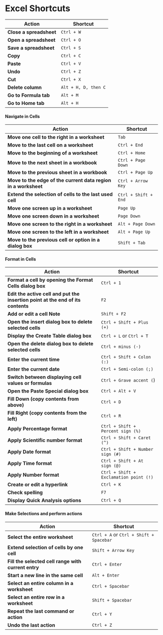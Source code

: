 
# Excel Shortcuts

| **Action**                                                    | **Shortcut**                          |
|---------------------------------------------------------------|---------------------------------------|
| **Close a spreadsheet**                                       | `Ctrl + W`                            |
| **Open a spreadsheet**                                        | `Ctrl + O`                            |
| **Save a spreadsheet**                                        | `Ctrl + S`                            |
| **Copy**                                                      | `Ctrl + C`                            |
| **Paste**                                                     | `Ctrl + V`                            |
| **Undo**                                                      | `Ctrl + Z`                            |
| **Cut**                                                       | `Ctrl + X`                            |
| **Delete column**                                             | `Alt + H, D, then C`                  |
| **Go to Formula tab**                                         | `Alt + M`                             |
| **Go to Home tab**                                            | `Alt + H`                             |

#### Navigate in Cells

| **Action**                                                    | **Shortcut**                          |
|---------------------------------------------------------------|---------------------------------------|
| **Move one cell to the right in a worksheet**                 | `Tab`                                 |
| **Move to the last cell on a worksheet**                      | `Ctrl + End`                          |
| **Move to the beginning of a worksheet**                      | `Ctrl + Home`                         |
| **Move to the next sheet in a workbook**                      | `Ctrl + Page Down`                    |
| **Move to the previous sheet in a workbook**                  | `Ctrl + Page Up`                      |
| **Move to the edge of the current data region in a worksheet**| `Ctrl + Arrow Key`                    |
| **Extend the selection of cells to the last used cell**       | `Ctrl + Shift + End`                  |
| **Move one screen up in a worksheet**                         | `Page Up`                             |
| **Move one screen down in a worksheet**                       | `Page Down`                           |
| **Move one screen to the right in a worksheet**               | `Alt + Page Down`                     |
| **Move one screen to the left in a worksheet**                | `Alt + Page Up`                       |
| **Move to the previous cell or option in a dialog box**       | `Shift + Tab`                         |

#### Format in Cells

| **Action**                                                    | **Shortcut**                          |
|---------------------------------------------------------------|---------------------------------------|
| **Format a cell by opening the Format Cells dialog box**      | `Ctrl + 1`                            |
| **Edit the active cell and put the insertion point at the end of its contents**      | `F2`           |
| **Add or edit a cell Note**                                   | `Shift + F2`                          |
| **Open the insert dialog box to delete selected cells**      | `Ctrl + Shift + Plus (+)`              |
| **Display the Create Table dialog box**                       | `Ctrl + L` or `Ctrl + T`              |
| **Open the delete dialog box to delete selected cells**      | `Ctrl + minus (-)`                     |
| **Enter the current time**                                    | `Ctrl + Shift + Colon (:)`            |
| **Enter the current date**                                    | `Ctrl + Semi-colon (;)`               |
| **Switch between displaying cell values or formulas**         | `Ctrl + Grave accent (`)              |
| **Open the Paste Special dialog box**         | `Ctrl + Alt + V`              |
| **Fill Down (copy contents from above)**                      | `Ctrl + D`                            |
| **Fill Right (copy contents from the left)**                  | `Ctrl + R`                            |
| **Apply Percentage format**                                   | `Ctrl + Shift + Percent sign (%)`     |
| **Apply Scientific number format**                            | `Ctrl + Shift + Caret (^)`            |
| **Apply Date format**                                         | `Ctrl + Shift + Number sign (#)`      |
| **Apply Time format**                                         | `Ctrl + Shift + At sign (@)`          |
| **Apply Number format**                                       | `Ctrl + Shift + Exclamation point (!)`|
| **Create or edit a hyperlink**                                | `Ctrl + K`                            |
| **Check spelling**                                            | `F7`                                  |
| **Display Quick Analysis options**                            | `Ctrl + Q`                            |

#### Make Selections and perform actions

| **Action**                                                    | **Shortcut**                          |
|---------------------------------------------------------------|---------------------------------------|
| **Select the entire worksheet**                               | `Ctrl + A` or `Ctrl + Shift + Spacebar`|
| **Extend selection of cells by one cell**                     | `Shift + Arrow Key`                   |
| **Fill the selected cell range with current entry**           | `Ctrl + Enter`                        |
| **Start a new line in the same cell**                         | `Alt + Enter`                         |
| **Select an entire column in a worksheet**                    | `Ctrl + Spacebar`                     |
| **Select an entire row in a worksheet**                       | `Shift + Spacebar`                    |
| **Repeat the last command or action**                         | `Ctrl + Y`                            |
| **Undo the last action**                                      | `Ctrl + Z`                            |

